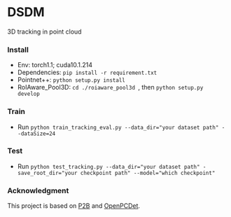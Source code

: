 # DSDM
3D tracking in point cloud

### Install 
 + Env: torch1.1; cuda10.1.214
 + Dependencies: ``pip install -r requirement.txt``
 + Pointnet++: ``python setup.py install``
 + RoIAware_Pool3D: ``cd ./roiaware_pool3d ``, then ``python setup.py develop``

### Train 
 + Run ``python train_tracking_eval.py --data_dir="your dataset path" --dataSize=24``

### Test
 + Run ``python test_tracking.py --data_dir="your dataset path" -save_root_dir="your checkpoint path" --model="which checkpoint"``

### Acknowledgment
This project is based on [P2B](https://github.com/HaozheQi/P2B) and [OpenPCDet](https://github.com/open-mmlab/OpenPCDet).
